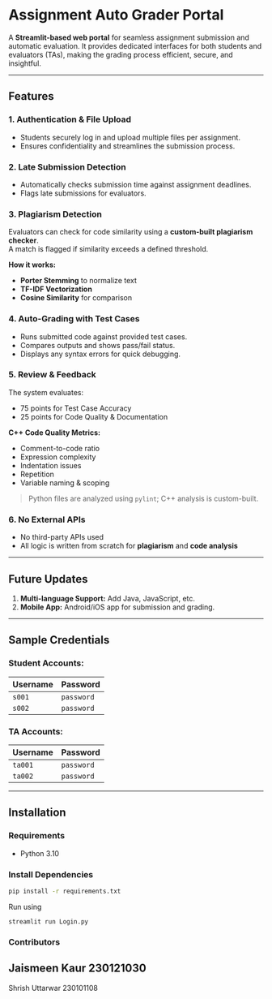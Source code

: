 # Assignment Auto Grader Portal

A **Streamlit-based web portal** for seamless assignment submission and automatic evaluation. It provides dedicated interfaces for both students and evaluators (TAs), making the grading process efficient, secure, and insightful.

---

##  Features

### 1.  Authentication & File Upload  
- Students securely log in and upload multiple files per assignment.  
- Ensures confidentiality and streamlines the submission process.

### 2.  Late Submission Detection  
- Automatically checks submission time against assignment deadlines.  
- Flags late submissions for evaluators.

### 3.  Plagiarism Detection  
Evaluators can check for code similarity using a **custom-built plagiarism checker**.  
A match is flagged if similarity exceeds a defined threshold.

**How it works:**
-  **Porter Stemming** to normalize text  
-  **TF-IDF Vectorization**  
-  **Cosine Similarity** for comparison

### 4. Auto-Grading with Test Cases  
- Runs submitted code against provided test cases.  
- Compares outputs and shows pass/fail status.  
- Displays any syntax errors for quick debugging.

### 5.  Review & Feedback  
The system evaluates:
- 75 points for Test Case Accuracy  
- 25 points for Code Quality & Documentation

**C++ Code Quality Metrics:**
-  Comment-to-code ratio  
-  Expression complexity  
-  Indentation issues  
-  Repetition  
-  Variable naming & scoping

> Python files are analyzed using `pylint`; C++ analysis is custom-built.

### 6.  No External APIs  
- No third-party APIs used  
- All logic is written from scratch for **plagiarism** and **code analysis**

---

##  Future Updates

1. **Multi-language Support:** Add Java, JavaScript, etc.  
2. **Mobile App:** Android/iOS app for submission and grading.

---

##  Sample Credentials

###  Student Accounts:
| Username     | Password   |
|--------------|------------|
| `s001`  | `password` |
| `s002`       | `password` |

### TA Accounts:
| Username     | Password   |
|--------------|------------|
| `ta001`      | `password` |
| `ta002`      | `password` |

---

##  Installation

###  Requirements
- Python 3.10

###  Install Dependencies
```bash
pip install -r requirements.txt
```
Run using
```
streamlit run Login.py
```
### Contributors 
Jaismeen Kaur 230121030
---
Shrish Uttarwar 230101108
